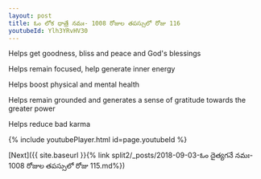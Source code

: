 ```yaml
---
layout: post
title: ఓం లోక ధాత్రే నమః- 1008 రోజుల తపస్సులో రోజు 116
youtubeId: Ylh3YRvHV30
---
```

 
 
Helps get goodness, bliss and peace and God's blessings
 
Helps remain focused, help generate inner energy 
 
Helps boost physical and mental health 
 
Helps remain grounded and generates a sense of gratitude towards the greater power 
 
Helps reduce bad karma
 
 
 
 


{% include youtubePlayer.html id=page.youtubeId %}
 
[Next]({{ site.baseurl }}{% link  split2/_posts/2018-09-03-ఓం దైత్యగనే నమః- 1008 రోజుల తపస్సులో రోజు 115.md%})
 

